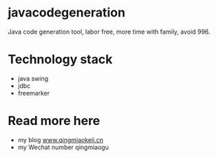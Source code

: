# javacodegeneration
Java code generation tool, labor free, more time with family, avoid 996.
# Technology stack
- java swing
- jdbc
- freemarker
# Read more here
- my blog www.qingmiaokeji.cn
- my Wechat number qingmiaogu

